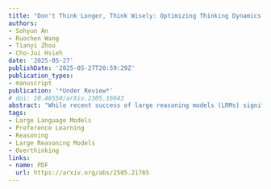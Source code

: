 ```yaml
---
title: "Don't Think Longer, Think Wisely: Optimizing Thinking Dynamics for Large Reasoning Models"
authors:
- Sohyun An
- Ruochen Wang
- Tianyi Zhou
- Cho-Jui Hsieh
date: '2025-05-27'
publishDate: '2025-05-27T20:59:29Z'
publication_types:
- manuscript
publication: '*Under Review*'
# doi: 10.48550/arXiv.2305.16943
abstract: "While recent success of large reasoning models (LRMs) significantly advanced LLMs' reasoning capability by optimizing the final answer accuracy using reinforcement learning, they may also drastically increase the output length due to overthinking, characterized by unnecessarily complex reasoning paths that waste computation and potentially degrade the performance. We hypothesize that such inefficiencies stem from LRMs' limited capability to dynamically select the proper modular reasoning strategies, termed thinking patterns at the right position. To investigate this hypothesis, we propose a dynamic optimization framework that segments model-generated reasoning paths into distinct thinking patterns, systematically identifying and promoting beneficial patterns that improve the answer while removing detrimental ones. Empirical analysis confirms that our optimized thinking paths yield more concise yet sufficiently informative trajectories, enhancing reasoning efficiency by reducing attention FLOPs by up to 47% while maintaining accuracy for originally correct responses. Moreover, a non-trivial portion of originally incorrect responses are transformed into correct ones, achieving a 15.6% accuracy improvement with reduced length. Motivated by the improvement brought by the optimized thinking paths, we apply a preference optimization technique supported by a pairwise dataset contrasting suboptimal and optimal reasoning paths. Experimental evaluations across multiple mathematical reasoning benchmarks reveal that our method notably reduces computational overhead while simultaneously improving reasoning accuracy, achieving up to a 12% accuracy improvement and reducing token usage from approximately 5,000 to 3,000 tokens."
tags:
- Large Language Models
- Preference Learning
- Reasoning
- Large Reasoning Models
- Overthinking
links:
- name: PDF
  url: https://arxiv.org/abs/2505.21765
---
```

